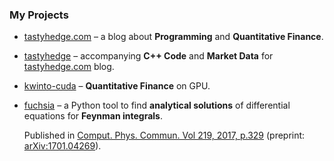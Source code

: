 ### My Projects

- [tastyhedge.com](https://tastyhedge.com) – a blog about **Programming** and **Quantitative
  Finance**.

- [tastyhedge](https://github.com/gituliar/tastyhedge) – accompanying **C++ Code** and **Market
  Data** for [tastyhedge.com](https://tatsyhedge.com) blog.

- [kwinto-cuda](https://github.com/gituliar/kwinto-cuda) – **Quantitative Finance** on GPU.

- [fuchsia](https://github.com/gituliar/fuchsia) – a Python tool to find **analytical solutions** of
  differential equations for **Feynman integrals**.

  Published in
  [Comput. Phys. Commun. Vol 219, 2017, p.329](http://www.sciencedirect.com/science/article/pii/S0010465517301340)
  (preprint: [arXiv:1701.04269](http://arxiv.org/abs/arXiv:1701.04269)).

<!--
**gituliar/gituliar** is a ✨ _special_ ✨ repository because its `README.md` (this file) appears on your GitHub profile.

Here are some ideas to get you started:

- 🔭 I’m currently working on ...
- 🌱 I’m currently learning ...
- 👯 I’m looking to collaborate on ...
- 🤔 I’m looking for help with ...
- 💬 Ask me about ...
- 📫 How to reach me: ...
- 😄 Pronouns: ...
- ⚡ Fun fact: ...
-->
